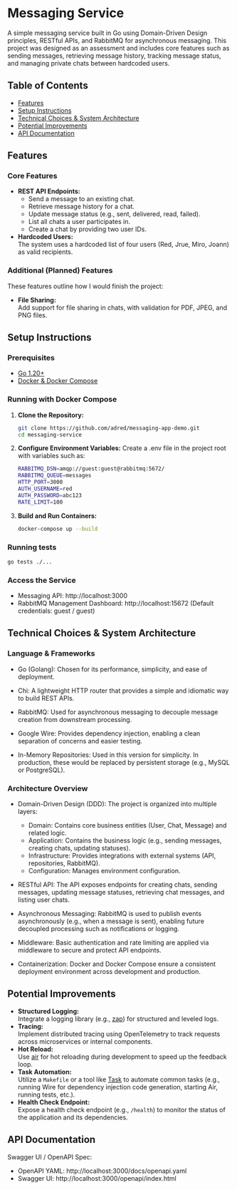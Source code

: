 # Messaging Service

A simple messaging service built in Go using Domain-Driven Design principles, RESTful APIs, and RabbitMQ for asynchronous messaging. This project was designed as an assessment and includes core features such as sending messages, retrieving message history, tracking message status, and managing private chats between hardcoded users.

## Table of Contents

- [Features](#features)
- [Setup Instructions](#setup-instructions)
- [Technical Choices & System Architecture](#technical-choices--system-architecture)
- [Potential Improvements](#potential-improvements)
- [API Documentation](#api-documentation)

## Features

### Core Features

- **REST API Endpoints:**
  - Send a message to an existing chat.
  - Retrieve message history for a chat.
  - Update message status (e.g., sent, delivered, read, failed).
  - List all chats a user participates in.
  - Create a chat by providing two user IDs.
- **Hardcoded Users:**  
  The system uses a hardcoded list of four users (Red, Jrue, Miro, Joann) as valid recipients.

### Additional (Planned) Features

These features outline how I would finish the project:

- **File Sharing:**  
  Add support for file sharing in chats, with validation for PDF, JPEG, and PNG files.

## Setup Instructions

### Prerequisites

- [Go 1.20+](https://golang.org/dl/)
- [Docker & Docker Compose](https://www.docker.com/)

### Running with Docker Compose

1. **Clone the Repository:**

   ```bash
   git clone https://github.com/adred/messaging-app-demo.git
   cd messaging-service

   ```

2. **Configure Environment Variables:**
   Create a .env file in the project root with variables such as:

   ```bash
   RABBITMQ_DSN=amqp://guest:guest@rabbitmq:5672/
   RABBITMQ_QUEUE=messages
   HTTP_PORT=3000
   AUTH_USERNAME=red
   AUTH_PASSWORD=abc123
   RATE_LIMIT=100
   ```

3. **Build and Run Containers:**

   ```bash
   docker-compose up --build
   ```

### Running tests

```bash
go tests ./...
```

### Access the Service

- Messaging API: http://localhost:3000
- RabbitMQ Management Dashboard: http://localhost:15672
  (Default credentials: guest / guest)

## Technical Choices & System Architecture

### Language & Frameworks

- Go (Golang):
  Chosen for its performance, simplicity, and ease of deployment.

- Chi:
  A lightweight HTTP router that provides a simple and idiomatic way to build REST APIs.

- RabbitMQ:
  Used for asynchronous messaging to decouple message creation from downstream processing.

- Google Wire:
  Provides dependency injection, enabling a clean separation of concerns and easier testing.

- In-Memory Repositories:
  Used in this version for simplicity. In production, these would be replaced by persistent storage (e.g., MySQL or PostgreSQL).

### Architecture Overview

- Domain-Driven Design (DDD):
  The project is organized into multiple layers:

  - Domain: Contains core business entities (User, Chat, Message) and related logic.
  - Application: Contains the business logic (e.g., sending messages, creating chats, updating statuses).
  - Infrastructure: Provides integrations with external systems (API, repositories, RabbitMQ).
  - Configuration: Manages environment configuration.

- RESTful API:
  The API exposes endpoints for creating chats, sending messages, updating message statuses, retrieving chat messages, and listing user chats.

- Asynchronous Messaging:
  RabbitMQ is used to publish events asynchronously (e.g., when a message is sent), enabling future decoupled processing such as notifications or logging.

- Middleware:
  Basic authentication and rate limiting are applied via middleware to secure and protect API endpoints.

- Containerization:
  Docker and Docker Compose ensure a consistent deployment environment across development and production.

## Potential Improvements

- **Structured Logging:**  
  Integrate a logging library (e.g., [zap](https://github.com/uber-go/zap)) for structured and leveled logs.
- **Tracing:**  
  Implement distributed tracing using OpenTelemetry to track requests across microservices or internal components.
- **Hot Reload:**  
  Use [air](https://github.com/cosmtrek/air) for hot reloading during development to speed up the feedback loop.
- **Task Automation:**  
  Utilize a `Makefile` or a tool like [Task](https://github.com/go-task/task) to automate common tasks (e.g., running Wire for dependency injection code generation, starting Air, running tests, etc.).
- **Health Check Endpoint:**  
  Expose a health check endpoint (e.g., `/health`) to monitor the status of the application and its dependencies.

## API Documentation

Swagger UI / OpenAPI Spec:

- OpenAPI YAML: http://localhost:3000/docs/openapi.yaml
- Swagger UI: http://localhost:3000/openapi/index.html

